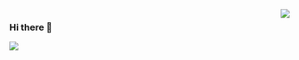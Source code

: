 
<img align="right" src="https://github-readme-stats.vercel.app/api?username=huangzugang&show_icons=true&icon_color=CE1D2D&text_color=718096&bg_color=ffffff&hide_title=true" />

### Hi there 👋

<img src = "https://github-readme-stats.vercel.app/api/top-langs/?username=huangzugang&layout=compact">

<!--
**huangzugang/huangzugang** is a ✨ _special_ ✨ repository because its `README.md` (this file) appears on your GitHub profile.

Here are some ideas to get you started:

- 🔭 I’m currently working on ...
- 🌱 I’m currently learning ...
- 👯 I’m looking to collaborate on ...
- 🤔 I’m looking for help with ...
- 💬 Ask me about ...
- 📫 How to reach me: ...
- 😄 Pronouns: ...
- ⚡ Fun fact: ...
-->
